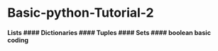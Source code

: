 # Basic-python-Tutorial-2
####  Lists #### Dictionaries #### Tuples #### Sets #### boolean    basic coding
